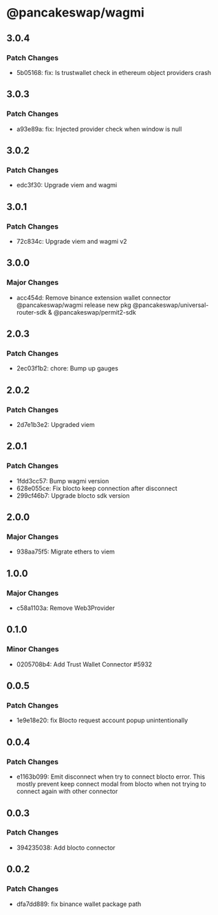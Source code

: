 # @pancakeswap/wagmi

## 3.0.4

### Patch Changes

- 5b05168: fix: Is trustwallet check in ethereum object providers crash

## 3.0.3

### Patch Changes

- a93e89a: fix: Injected provider check when window is null

## 3.0.2

### Patch Changes

- edc3f30: Upgrade viem and wagmi

## 3.0.1

### Patch Changes

- 72c834c: Upgrade viem and wagmi v2

## 3.0.0

### Major Changes

- acc454d: Remove binance extension wallet connector @pancakeswap/wagmi
  release new pkg @pancakeswap/universal-router-sdk & @pancakeswap/permit2-sdk

## 2.0.3

### Patch Changes

- 2ec03f1b2: chore: Bump up gauges

## 2.0.2

### Patch Changes

- 2d7e1b3e2: Upgraded viem

## 2.0.1

### Patch Changes

- 1fdd3cc57: Bump wagmi version
- 628e055ce: Fix blocto keep connection after disconnect
- 299cf46b7: Upgrade blocto sdk version

## 2.0.0

### Major Changes

- 938aa75f5: Migrate ethers to viem

## 1.0.0

### Major Changes

- c58a1103a: Remove Web3Provider

## 0.1.0

### Minor Changes

- 0205708b4: Add Trust Wallet Connector #5932

## 0.0.5

### Patch Changes

- 1e9e18e20: fix Blocto request account popup unintentionally

## 0.0.4

### Patch Changes

- e1163b099: Emit disconnect when try to connect blocto error. This mostly prevent keep connect modal from blocto when not trying to connect again with other connector

## 0.0.3

### Patch Changes

- 394235038: Add blocto connector

## 0.0.2

### Patch Changes

- dfa7dd889: fix binance wallet package path
